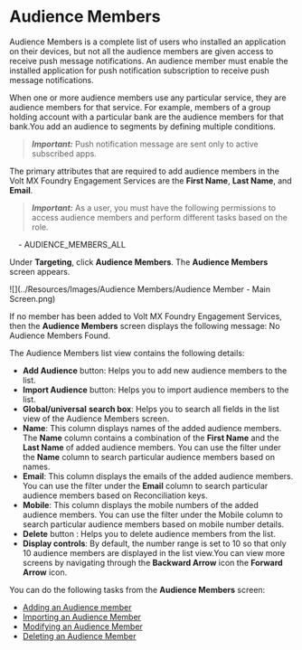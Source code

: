                              

Audience Members
================

Audience Members is a complete list of users who installed an application on their devices, but not all the audience members are given access to receive push message notifications. An audience member must enable the installed application for push notification subscription to receive push message notifications.

When one or more audience members use any particular service, they are audience members for that service. For example, members of a group holding account with a particular bank are the audience members for that bank.You add an audience to segments by defining multiple conditions.

> **_Important:_** Push notification message are sent only to active subscribed apps.

The primary attributes that are required to add audience members in the Volt MX Foundry Engagement Services are the **First Name**, **Last Name**, and **Email**.

> **_Important:_** As a user, you must have the following permissions to access audience members and perform different tasks based on the role.  
  
    - AUDIENCE\_MEMBERS\_ALL

Under **Targeting**, click **Audience Members**. The ****Audience Members**** screen appears.

![](../Resources/Images/Audience Members/Audience Member - Main Screen.png)

If no member has been added to Volt MX Foundry Engagement Services, then the **Audience Members** screen displays the following message: No Audience Members Found.

The Audience Members list view contains the following details:

*   **Add Audience** button: Helps you to add new audience members to the list.
*   **Import Audience** button: Helps you to import audience members to the list.
*   **Global/universal** **search box**: Helps you to search all fields in the list view of the Audience Members screen.
*   **Name**: This column displays names of the added audience members. The **Name** column contains a combination of the **First Name** and the **Last Name** of added audience members. You can use the filter under the **Name** column to search particular audience members based on names.
*   **Email**: This column displays the emails of the added audience members. You can use the filter under the **Email** column to search particular audience members based on Reconciliation keys.
*   **Mobile**: This column displays the mobile numbers of the added audience members. You can use the filter under the Mobile column to search particular audience members based on mobile number details.
*   **Delete** button : Helps you to delete audience members from the list.
*   **Display controls**: By default, the number range is set to 10 so that only 10 audience members are displayed in the list view.You can view more screens by navigating through the **Backward Arrow** icon the **Forward Arrow** icon.
    

You can do the following tasks from the **Audience Members** screen:

*   [Adding an Audience member](Adding_an_Audience_Member.md)
*   [Importing an Audience Member](Importing_Audience_Members.md)
*   [Modifying an Audience Member](Modifying_an_Audience_Member.md)
*   [Deleting an Audience Member](Deleting_an_Audience_Member.md)
